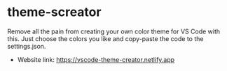 # theme-screator
Remove all the pain from creating your own color theme for VS Code with this. Just choose the colors you like and copy-paste the code to the settings.json.

* Website link: https://vscode-theme-creator.netlify.app
